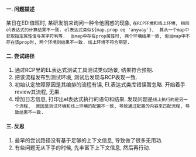 #### 一. 问题描述
某日在EDI值班时, 某研发前来询问一种令他困惑的现象, `在RCP环境和线上环境, 相同el表达式的计算结果不一致. el表达式类似${map.prop eq 'anyway'},  其从一个map中获取指定属性值与某字符判等.  当map中存在prop属性时, 两个环境结果一致, 但当map中不存在该prop时, 两个环境则结果不一致. 线上环境不符合期望.`

#### 二. 尝试路径
1. 通过RCP里的EL表达式测试工具测试类似场景, 结果符合预期.
1. 把该流程发布到测试环境, 测试后发现与RCP表现一致.
1. 初始认定故障原因是其编排的流程有误, EL表达式类库错误暂忽略. 开始着手review其流程, 无果.
1. 增加日志信息, 打印出el表达式执行的语句和结果. 发现问题是`线上执行的是另一个流程,  原因是测试环境和线上环境的配置不一致, 导致通过配置的内容来匹配流程, 导致结果不一致.`

#### 三. 反思
1. 最早的尝试路径没有基于足够的上下文信息, 导致做了很多无用功.
1. 有些问题无从下手的时候, 先丰富下上下文信息, 然后再行动.